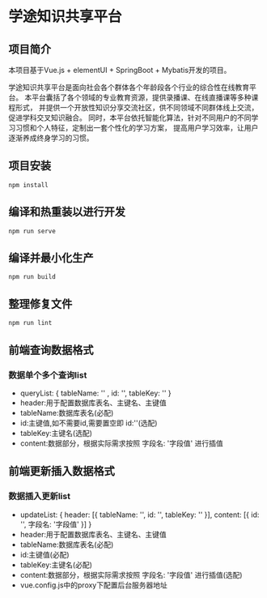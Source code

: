 # 学途知识共享平台

## 项目简介

本项目基于Vue.js + elementUI + SpringBoot + Mybatis开发的项目。

学途知识共享平台是面向社会各个群体各个年龄段各个行业的综合性在线教育平台。
本平台囊括了各个领域的专业教育资源，提供录播课、在线直播课等多种课程形式，
并提供一个开放性知识分享交流社区，供不同领域不同群体线上交流，促进学科交叉知识融合。
同时，本平台依托智能化算法，针对不同用户的不同学习习惯和个人特征，定制出一套个性化的学习方案，
提高用户学习效率，让用户逐渐养成终身学习的习惯。

## 项目安装

```
npm install
```

## 编译和热重装以进行开发

```
npm run serve
```

## 编译并最小化生产

```
npm run build
```

## 整理修复文件

```
npm run lint
```
## 前端查询数据格式
### 数据单个多个查询list
* queryList: { tableName: '' , id: '', tableKey: '' }
* header:用于配置数据库表名、主键名、主键值
* tableName:数据库表名(必配)
* id:主键值,如不需要id,需要置空即 id:''(选配)
* tableKey:主键名(选配)
* content:数据部分，根据实际需求按照 字段名: '字段值' 进行插值

## 前端更新插入数据格式
### 数据插入更新list
* updateList: { header: [{ tableName: '', id: '', tableKey: '' }], content: [{ id: '', 字段名: '字段值' }] }
* header:用于配置数据库表名、主键名、主键值
* tableName:数据库表名(必配)
* id:主键值(必配)
* tableKey:主键名(必配)
* content:数据部分，根据实际需求按照 字段名: '字段值' 进行插值(选配)
* vue.config.js中的proxy下配置后台服务器地址
